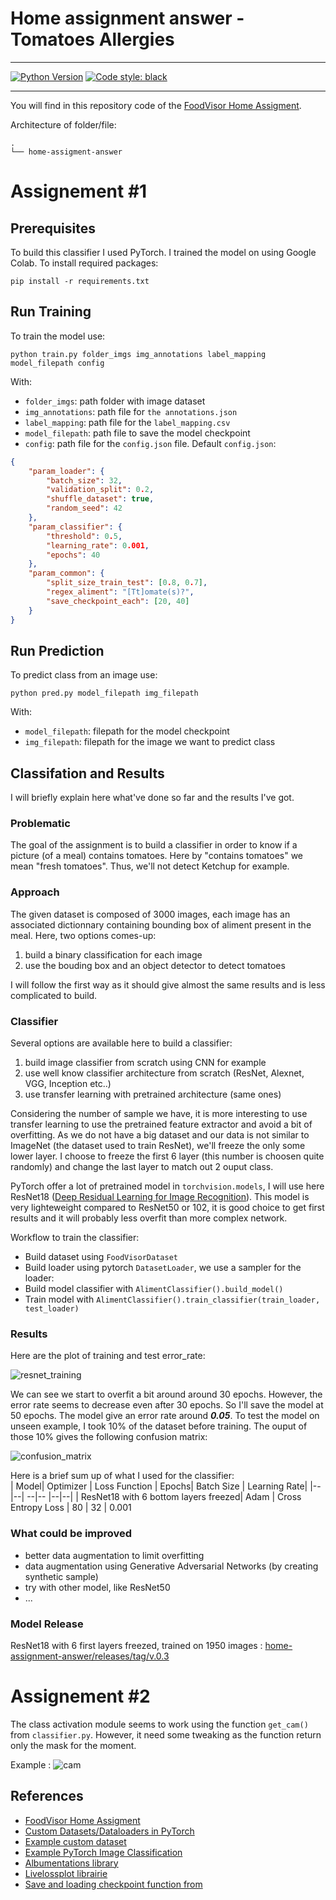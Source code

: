 # Home assignment answer - Tomatoes Allergies
---
<a href="https://www.python.org/"><img alt="Python Version" src="https://img.shields.io/badge/python-3.5%20%7C%203.6%20%7C%203.7-blue"></a>
<a href="https://github.com/psf/black"><img alt="Code style: black" src="https://img.shields.io/badge/code%20style-black-000000.svg"></a>

---
You will find in this repository code of the [FoodVisor Home Assigment](https://github.com/Foodvisor/home-assignment).

Architecture of folder/file:
```
.
└── home-assigment-answer
```
# Assignement #1
## Prerequisites
To build this classifier I used PyTorch. I trained the model on using Google Colab. To install required packages:
```
pip install -r requirements.txt
```
## Run Training
To train the model use:
```
python train.py folder_imgs img_annotations label_mapping model_filepath config
```

With:
- `folder_imgs`: path folder with image dataset
- `img_annotations`: path file for `the annotations.json`
- `label_mapping`: path file for the `label_mapping.csv`
- `model_filepath`: path file to save the model checkpoint
- `config`: path file for the `config.json` file. 
Default `config.json`:
```json
{
    "param_loader": {
        "batch_size": 32,
        "validation_split": 0.2,
        "shuffle_dataset": true,
        "random_seed": 42
    },
    "param_classifier": {
        "threshold": 0.5,
        "learning_rate": 0.001,
        "epochs": 40
    },
    "param_common": {
        "split_size_train_test": [0.8, 0.7],
        "regex_aliment": "[Tt]omate(s)?",
        "save_checkpoint_each": [20, 40]
    }
}
```

## Run Prediction
To predict class from an image use:
```
python pred.py model_filepath img_filepath
```
With:
- `model_filepath`: filepath for the model checkpoint
- `img_filepath`: filepath for the image we want to predict class


## Classifation and Results
I will briefly explain here what've done so far and the results I've got.

### Problematic
The goal of the assignment is to build a classifier in order to 
know if a picture (of a meal) contains tomatoes. Here by "contains 
tomatoes" we mean "fresh tomatoes". Thus, we'll not detect Ketchup for example.

### Approach
The given dataset is composed of 3000 images, each image has an associated dictionnary 
containing bounding box of aliment present in the meal.
Here, two options comes-up:
1. build a binary classification for each image
2. use the bouding box and an object detector to detect tomatoes

I will follow the first way as it should give almost the same results and is less 
complicated to build.

### Classifier
Several options are available here to build a classifier:
1. build image classifier from scratch using CNN for example
2. use well know classifier architecture from scratch (ResNet, Alexnet, VGG, Inception etc..)
3. use transfer learning with pretrained architecture (same ones)

Considering the number of sample we have, it is more interesting to use transfer learning
to use the pretrained feature extractor and avoid a bit of overfitting. As we do not have a big dataset and our data is not 
similar to ImageNet (the dataset used to train ResNet), we'll freeze the only some lower layer. I choose to freeze the first 6
layer (this number is choosen quite randomly) and change the last layer to match out 2 ouput class.

PyTorch offer a lot of pretrained model in `torchvision.models`, I will use here ResNet18 ([Deep Residual Learning for Image Recognition](https://arxiv.org/abs/1512.03385)).
This model is very lighteweight compared to ResNet50 or 102, it is good choice to get first results and it will probably less overfit than more complex
network.


Workflow to train the classifier:
- Build dataset using `FoodVisorDataset`
- Build loader using pytorch `DatasetLoader`, we use a sampler for the loader:
- Build model classifier with `AlimentClassifier().build_model()`
- Train model with `AlimentClassifier().train_classifier(train_loader, test_loader)`

### Results

Here are the plot of training and test error_rate:

![resnet_training](plot/resnet18_training_50.png)

We can see we start to overfit a bit around around 30 epochs. However, the error rate seems to decrease even after 30 epochs. So I'll save the model at 
50 epochs. The model give an error rate around __*0.05*__.
To test the model on unseen example, I took 10% of the dataset before training. The ouput of those 10% gives the following confusion matrix:

![confusion_matrix](plot/resnet18_cm.jpg)


Here is a brief sum up of what I used for the classifier:  
| Model| Optimizer | Loss Function | Epochs| Batch Size | Learning Rate|
|--|--| --|-- |--|--|
| ResNet18 with 6 bottom layers freezed| Adam | Cross Entropy Loss | 80 | 32 | 0.001

### What could be improved

- better data augmentation to limit overfitting
- data augmentation using Generative Adversarial Networks (by creating synthetic sample)
- try with other model, like ResNet50
- ...


### Model Release
ResNet18 with 6 first layers freezed, trained on 1950 images : [home-assignment-answer/releases/tag/v.0.3](https://github.com/yohann84L/home-assignment-answer/releases/tag/v.0.3)

# Assignement #2
The class activation module seems to work using the function `get_cam()` from `classifier.py`. However, it
need some tweaking as the function return only the mask for the moment.

Example : 
![cam](plot/cam.png)

## References
- [FoodVisor Home Assigment](https://github.com/Foodvisor/home-assignment)
- [Custom Datasets/Dataloaders in PyTorch](https://pytorch.org/tutorials/beginner/data_loading_tutorial.html#writing-custom-datasets-dataloaders-and-transforms)
- [Example custom dataset](https://github.com/utkuozbulak/pytorch-custom-dataset-examples#custom-dataset-fundamentals)
- [Example PyTorch Image Classification](https://github.com/LeanManager/PyTorch_Image_Classifier)
- [Albumentations library](https://github.com/albumentations-team/albumentations)
- [Livelossplot librairie](https://github.com/stared/livelossplot)
- [Save and loading checkpoint function from](https://github.com/LeanManager/PyTorch_Image_Classifier/blob/master/Image_Classifier_Project.ipynb)